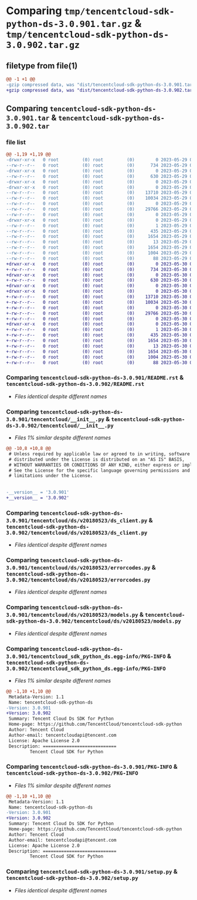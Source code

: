 # Comparing `tmp/tencentcloud-sdk-python-ds-3.0.901.tar.gz` & `tmp/tencentcloud-sdk-python-ds-3.0.902.tar.gz`

## filetype from file(1)

```diff
@@ -1 +1 @@
-gzip compressed data, was "dist/tencentcloud-sdk-python-ds-3.0.901.tar", last modified: Mon May 29 02:26:28 2023, max compression
+gzip compressed data, was "dist/tencentcloud-sdk-python-ds-3.0.902.tar", last modified: Tue May 30 00:22:06 2023, max compression
```

## Comparing `tencentcloud-sdk-python-ds-3.0.901.tar` & `tencentcloud-sdk-python-ds-3.0.902.tar`

### file list

```diff
@@ -1,19 +1,19 @@
-drwxr-xr-x   0 root         (0) root         (0)        0 2023-05-29 02:26:28.000000 tencentcloud-sdk-python-ds-3.0.901/
--rw-r--r--   0 root         (0) root         (0)      734 2023-05-29 02:26:27.000000 tencentcloud-sdk-python-ds-3.0.901/README.rst
-drwxr-xr-x   0 root         (0) root         (0)        0 2023-05-29 02:26:28.000000 tencentcloud-sdk-python-ds-3.0.901/tencentcloud/
--rw-r--r--   0 root         (0) root         (0)      630 2023-05-29 02:26:27.000000 tencentcloud-sdk-python-ds-3.0.901/tencentcloud/__init__.py
-drwxr-xr-x   0 root         (0) root         (0)        0 2023-05-29 02:26:28.000000 tencentcloud-sdk-python-ds-3.0.901/tencentcloud/ds/
-drwxr-xr-x   0 root         (0) root         (0)        0 2023-05-29 02:26:28.000000 tencentcloud-sdk-python-ds-3.0.901/tencentcloud/ds/v20180523/
--rw-r--r--   0 root         (0) root         (0)    13710 2023-05-29 02:26:27.000000 tencentcloud-sdk-python-ds-3.0.901/tencentcloud/ds/v20180523/ds_client.py
--rw-r--r--   0 root         (0) root         (0)    10034 2023-05-29 02:26:27.000000 tencentcloud-sdk-python-ds-3.0.901/tencentcloud/ds/v20180523/errorcodes.py
--rw-r--r--   0 root         (0) root         (0)        0 2023-05-29 02:26:27.000000 tencentcloud-sdk-python-ds-3.0.901/tencentcloud/ds/v20180523/__init__.py
--rw-r--r--   0 root         (0) root         (0)    29766 2023-05-29 02:26:27.000000 tencentcloud-sdk-python-ds-3.0.901/tencentcloud/ds/v20180523/models.py
--rw-r--r--   0 root         (0) root         (0)        0 2023-05-29 02:26:27.000000 tencentcloud-sdk-python-ds-3.0.901/tencentcloud/ds/__init__.py
-drwxr-xr-x   0 root         (0) root         (0)        0 2023-05-29 02:26:28.000000 tencentcloud-sdk-python-ds-3.0.901/tencentcloud_sdk_python_ds.egg-info/
--rw-r--r--   0 root         (0) root         (0)        1 2023-05-29 02:26:27.000000 tencentcloud-sdk-python-ds-3.0.901/tencentcloud_sdk_python_ds.egg-info/dependency_links.txt
--rw-r--r--   0 root         (0) root         (0)      435 2023-05-29 02:26:28.000000 tencentcloud-sdk-python-ds-3.0.901/tencentcloud_sdk_python_ds.egg-info/SOURCES.txt
--rw-r--r--   0 root         (0) root         (0)     1654 2023-05-29 02:26:27.000000 tencentcloud-sdk-python-ds-3.0.901/tencentcloud_sdk_python_ds.egg-info/PKG-INFO
--rw-r--r--   0 root         (0) root         (0)       13 2023-05-29 02:26:27.000000 tencentcloud-sdk-python-ds-3.0.901/tencentcloud_sdk_python_ds.egg-info/top_level.txt
--rw-r--r--   0 root         (0) root         (0)     1654 2023-05-29 02:26:28.000000 tencentcloud-sdk-python-ds-3.0.901/PKG-INFO
--rw-r--r--   0 root         (0) root         (0)     1004 2023-05-29 02:26:27.000000 tencentcloud-sdk-python-ds-3.0.901/setup.py
--rw-r--r--   0 root         (0) root         (0)       88 2023-05-29 02:26:28.000000 tencentcloud-sdk-python-ds-3.0.901/setup.cfg
+drwxr-xr-x   0 root         (0) root         (0)        0 2023-05-30 00:22:06.000000 tencentcloud-sdk-python-ds-3.0.902/
+-rw-r--r--   0 root         (0) root         (0)      734 2023-05-30 00:22:06.000000 tencentcloud-sdk-python-ds-3.0.902/README.rst
+drwxr-xr-x   0 root         (0) root         (0)        0 2023-05-30 00:22:06.000000 tencentcloud-sdk-python-ds-3.0.902/tencentcloud/
+-rw-r--r--   0 root         (0) root         (0)      630 2023-05-30 00:22:06.000000 tencentcloud-sdk-python-ds-3.0.902/tencentcloud/__init__.py
+drwxr-xr-x   0 root         (0) root         (0)        0 2023-05-30 00:22:06.000000 tencentcloud-sdk-python-ds-3.0.902/tencentcloud/ds/
+drwxr-xr-x   0 root         (0) root         (0)        0 2023-05-30 00:22:06.000000 tencentcloud-sdk-python-ds-3.0.902/tencentcloud/ds/v20180523/
+-rw-r--r--   0 root         (0) root         (0)    13710 2023-05-30 00:22:06.000000 tencentcloud-sdk-python-ds-3.0.902/tencentcloud/ds/v20180523/ds_client.py
+-rw-r--r--   0 root         (0) root         (0)    10034 2023-05-30 00:22:06.000000 tencentcloud-sdk-python-ds-3.0.902/tencentcloud/ds/v20180523/errorcodes.py
+-rw-r--r--   0 root         (0) root         (0)        0 2023-05-30 00:22:06.000000 tencentcloud-sdk-python-ds-3.0.902/tencentcloud/ds/v20180523/__init__.py
+-rw-r--r--   0 root         (0) root         (0)    29766 2023-05-30 00:22:06.000000 tencentcloud-sdk-python-ds-3.0.902/tencentcloud/ds/v20180523/models.py
+-rw-r--r--   0 root         (0) root         (0)        0 2023-05-30 00:22:06.000000 tencentcloud-sdk-python-ds-3.0.902/tencentcloud/ds/__init__.py
+drwxr-xr-x   0 root         (0) root         (0)        0 2023-05-30 00:22:06.000000 tencentcloud-sdk-python-ds-3.0.902/tencentcloud_sdk_python_ds.egg-info/
+-rw-r--r--   0 root         (0) root         (0)        1 2023-05-30 00:22:06.000000 tencentcloud-sdk-python-ds-3.0.902/tencentcloud_sdk_python_ds.egg-info/dependency_links.txt
+-rw-r--r--   0 root         (0) root         (0)      435 2023-05-30 00:22:06.000000 tencentcloud-sdk-python-ds-3.0.902/tencentcloud_sdk_python_ds.egg-info/SOURCES.txt
+-rw-r--r--   0 root         (0) root         (0)     1654 2023-05-30 00:22:06.000000 tencentcloud-sdk-python-ds-3.0.902/tencentcloud_sdk_python_ds.egg-info/PKG-INFO
+-rw-r--r--   0 root         (0) root         (0)       13 2023-05-30 00:22:06.000000 tencentcloud-sdk-python-ds-3.0.902/tencentcloud_sdk_python_ds.egg-info/top_level.txt
+-rw-r--r--   0 root         (0) root         (0)     1654 2023-05-30 00:22:06.000000 tencentcloud-sdk-python-ds-3.0.902/PKG-INFO
+-rw-r--r--   0 root         (0) root         (0)     1004 2023-05-30 00:22:06.000000 tencentcloud-sdk-python-ds-3.0.902/setup.py
+-rw-r--r--   0 root         (0) root         (0)       88 2023-05-30 00:22:06.000000 tencentcloud-sdk-python-ds-3.0.902/setup.cfg
```

### Comparing `tencentcloud-sdk-python-ds-3.0.901/README.rst` & `tencentcloud-sdk-python-ds-3.0.902/README.rst`

 * *Files identical despite different names*

### Comparing `tencentcloud-sdk-python-ds-3.0.901/tencentcloud/__init__.py` & `tencentcloud-sdk-python-ds-3.0.902/tencentcloud/__init__.py`

 * *Files 1% similar despite different names*

```diff
@@ -10,8 +10,8 @@
 # Unless required by applicable law or agreed to in writing, software
 # distributed under the License is distributed on an "AS IS" BASIS,
 # WITHOUT WARRANTIES OR CONDITIONS OF ANY KIND, either express or implied.
 # See the License for the specific language governing permissions and
 # limitations under the License.
 
 
-__version__ = '3.0.901'
+__version__ = '3.0.902'
```

### Comparing `tencentcloud-sdk-python-ds-3.0.901/tencentcloud/ds/v20180523/ds_client.py` & `tencentcloud-sdk-python-ds-3.0.902/tencentcloud/ds/v20180523/ds_client.py`

 * *Files identical despite different names*

### Comparing `tencentcloud-sdk-python-ds-3.0.901/tencentcloud/ds/v20180523/errorcodes.py` & `tencentcloud-sdk-python-ds-3.0.902/tencentcloud/ds/v20180523/errorcodes.py`

 * *Files identical despite different names*

### Comparing `tencentcloud-sdk-python-ds-3.0.901/tencentcloud/ds/v20180523/models.py` & `tencentcloud-sdk-python-ds-3.0.902/tencentcloud/ds/v20180523/models.py`

 * *Files identical despite different names*

### Comparing `tencentcloud-sdk-python-ds-3.0.901/tencentcloud_sdk_python_ds.egg-info/PKG-INFO` & `tencentcloud-sdk-python-ds-3.0.902/tencentcloud_sdk_python_ds.egg-info/PKG-INFO`

 * *Files 1% similar despite different names*

```diff
@@ -1,10 +1,10 @@
 Metadata-Version: 1.1
 Name: tencentcloud-sdk-python-ds
-Version: 3.0.901
+Version: 3.0.902
 Summary: Tencent Cloud Ds SDK for Python
 Home-page: https://github.com/TencentCloud/tencentcloud-sdk-python
 Author: Tencent Cloud
 Author-email: tencentcloudapi@tencent.com
 License: Apache License 2.0
 Description: ============================
         Tencent Cloud SDK for Python
```

### Comparing `tencentcloud-sdk-python-ds-3.0.901/PKG-INFO` & `tencentcloud-sdk-python-ds-3.0.902/PKG-INFO`

 * *Files 1% similar despite different names*

```diff
@@ -1,10 +1,10 @@
 Metadata-Version: 1.1
 Name: tencentcloud-sdk-python-ds
-Version: 3.0.901
+Version: 3.0.902
 Summary: Tencent Cloud Ds SDK for Python
 Home-page: https://github.com/TencentCloud/tencentcloud-sdk-python
 Author: Tencent Cloud
 Author-email: tencentcloudapi@tencent.com
 License: Apache License 2.0
 Description: ============================
         Tencent Cloud SDK for Python
```

### Comparing `tencentcloud-sdk-python-ds-3.0.901/setup.py` & `tencentcloud-sdk-python-ds-3.0.902/setup.py`

 * *Files identical despite different names*

